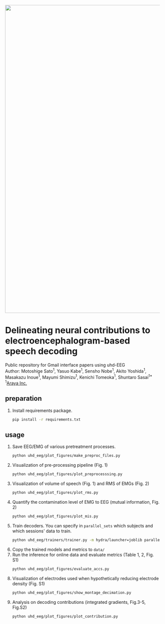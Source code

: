 <p align="center">
  <img src="docs/logo.png" width="1000">
<br />

# Delineating neural contributions to electroencephalogram-based speech decoding

Public repository for Gmail interface papers using uhd-EEG<br> 
Author: Motoshige Sato<sup>1</sup>, Yasuo Kabe<sup>1</sup>, Sensho Nobe<sup>1</sup>, Akito Yoshida<sup>1</sup>, Masakazu Inoue<sup>1</sup>, Mayumi Shimizu<sup>1</sup>, Kenichi Tomeoka<sup>1</sup>, Shuntaro Sasai<sup>1*</sup><br> 
<sup>1</sup><a href="https://www.araya.org/en/"  target="_blank" rel="noopener noreferrer">Araya Inc.</a>

## preparation
1. Install requirements package.
   ```bash
   pip install -r requirements.txt
   ```
## usage
1. Save EEG/EMG of various pretreatment processes.
   ```bash
   python uhd_eeg/plot_figures/make_preproc_files.py
   ```
2. Visualization of pre-processing pipeline (Fig. 1)
   ```bash
   python uhd_eeg/plot_figures/plot_preprocesssing.py
   ```
3. Visualization of volume of speech (Fig. 1) and RMS of EMGs (Fig. 2)
   ```bash
   python uhd_eeg/plot_figures/plot_rms.py
   ```
4. Quantify the contamination level of EMG to EEG (mutual information, Fig. 2)
   ```bash
   python uhd_eeg/plot_figures/plot_mis.py
   ```
5. Train decoders. You can specify in `parallel_sets` which subjects and which sessions' data to train.
   ```bash
   python uhd_eeg/trainers/trainer.py -m hydra/launcher=joblib parallel_sets=subject1-1,subject1-2,subject1-3
   ```
6. Copy the trained models and metrics to `data/`
7. Run the inference for online data and evaluate metrics (Table 1, 2, Fig. S1)
   ```bash
   python uhd_eeg/plot_figures/evaluate_accs.py
   ```
8. Visualization of electrodes used when hypothetically reducing electrode density (Fig. S1)
   ```bash
   python uhd_eeg/plot_figures/show_montage_decimation.py
   ```
9. Analysis on decoding contributions (integrated gradients, Fig.3-5, Fig.S2)
   ```bash
   python uhd_eeg/plot_figures/plot_contribution.py
   ```
